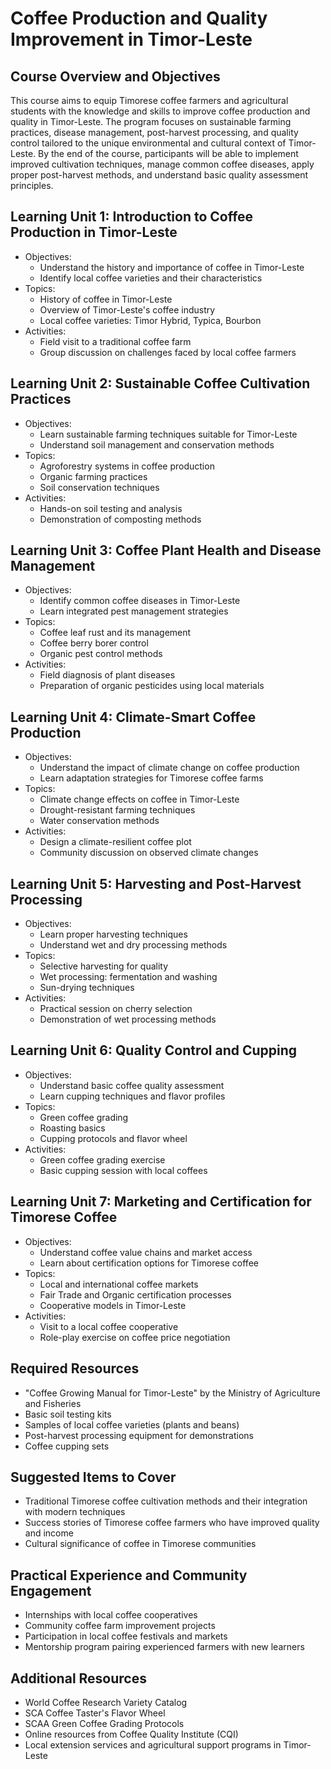 # Coffee Production and Quality Improvement in Timor-Leste

## Course Overview and Objectives

This course aims to equip Timorese coffee farmers and agricultural students with the knowledge and skills to improve coffee production and quality in Timor-Leste. The program focuses on sustainable farming practices, disease management, post-harvest processing, and quality control tailored to the unique environmental and cultural context of Timor-Leste. By the end of the course, participants will be able to implement improved cultivation techniques, manage common coffee diseases, apply proper post-harvest methods, and understand basic quality assessment principles.

## Learning Unit 1: Introduction to Coffee Production in Timor-Leste
- Objectives:
  * Understand the history and importance of coffee in Timor-Leste
  * Identify local coffee varieties and their characteristics
- Topics:
  * History of coffee in Timor-Leste
  * Overview of Timor-Leste's coffee industry
  * Local coffee varieties: Timor Hybrid, Typica, Bourbon
- Activities:
  * Field visit to a traditional coffee farm
  * Group discussion on challenges faced by local coffee farmers

## Learning Unit 2: Sustainable Coffee Cultivation Practices
- Objectives:
  * Learn sustainable farming techniques suitable for Timor-Leste
  * Understand soil management and conservation methods
- Topics:
  * Agroforestry systems in coffee production
  * Organic farming practices
  * Soil conservation techniques
- Activities:
  * Hands-on soil testing and analysis
  * Demonstration of composting methods

## Learning Unit 3: Coffee Plant Health and Disease Management
- Objectives:
  * Identify common coffee diseases in Timor-Leste
  * Learn integrated pest management strategies
- Topics:
  * Coffee leaf rust and its management
  * Coffee berry borer control
  * Organic pest control methods
- Activities:
  * Field diagnosis of plant diseases
  * Preparation of organic pesticides using local materials

## Learning Unit 4: Climate-Smart Coffee Production
- Objectives:
  * Understand the impact of climate change on coffee production
  * Learn adaptation strategies for Timorese coffee farms
- Topics:
  * Climate change effects on coffee in Timor-Leste
  * Drought-resistant farming techniques
  * Water conservation methods
- Activities:
  * Design a climate-resilient coffee plot
  * Community discussion on observed climate changes

## Learning Unit 5: Harvesting and Post-Harvest Processing
- Objectives:
  * Learn proper harvesting techniques
  * Understand wet and dry processing methods
- Topics:
  * Selective harvesting for quality
  * Wet processing: fermentation and washing
  * Sun-drying techniques
- Activities:
  * Practical session on cherry selection
  * Demonstration of wet processing methods

## Learning Unit 6: Quality Control and Cupping
- Objectives:
  * Understand basic coffee quality assessment
  * Learn cupping techniques and flavor profiles
- Topics:
  * Green coffee grading
  * Roasting basics
  * Cupping protocols and flavor wheel
- Activities:
  * Green coffee grading exercise
  * Basic cupping session with local coffees

## Learning Unit 7: Marketing and Certification for Timorese Coffee
- Objectives:
  * Understand coffee value chains and market access
  * Learn about certification options for Timorese coffee
- Topics:
  * Local and international coffee markets
  * Fair Trade and Organic certification processes
  * Cooperative models in Timor-Leste
- Activities:
  * Visit to a local coffee cooperative
  * Role-play exercise on coffee price negotiation

## Required Resources
- "Coffee Growing Manual for Timor-Leste" by the Ministry of Agriculture and Fisheries
- Basic soil testing kits
- Samples of local coffee varieties (plants and beans)
- Post-harvest processing equipment for demonstrations
- Coffee cupping sets

## Suggested Items to Cover
- Traditional Timorese coffee cultivation methods and their integration with modern techniques
- Success stories of Timorese coffee farmers who have improved quality and income
- Cultural significance of coffee in Timorese communities

## Practical Experience and Community Engagement
- Internships with local coffee cooperatives
- Community coffee farm improvement projects
- Participation in local coffee festivals and markets
- Mentorship program pairing experienced farmers with new learners

## Additional Resources
- World Coffee Research Variety Catalog
- SCA Coffee Taster's Flavor Wheel
- SCAA Green Coffee Grading Protocols
- Online resources from Coffee Quality Institute (CQI)
- Local extension services and agricultural support programs in Timor-Leste